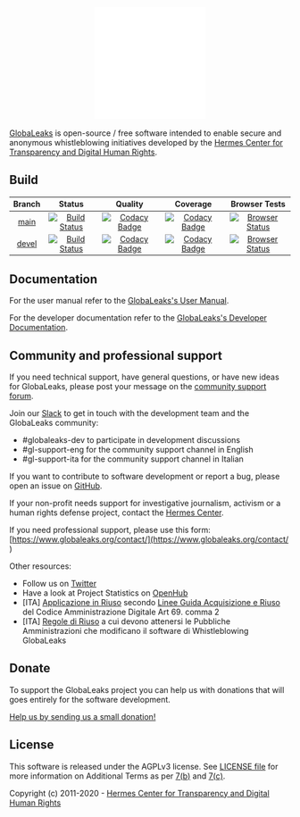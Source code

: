 <p align="center">
  <img src="/client/app/data/logo.png" width="200">
</p>

[GlobaLeaks](https://www.globaleaks.org/) is open-source / free software intended to enable secure and anonymous whistleblowing initiatives developed by the [Hermes Center for Transparency and Digital Human Rights](https://www.hermescenter.org/).

## Build
| Branch | Status | Quality | Coverage | Browser Tests
| :---: | :---: | :---: | :---: | :---: |
| [main](https://github.com/globaleaks/GlobaLeaks/tree/main) | [![Build Status](https://travis-ci.org/globaleaks/GlobaLeaks.svg?branch=main)](https://travis-ci.org/globaleaks/GlobaLeaks) | [![Codacy Badge](https://api.codacy.com/project/badge/Grade/4e072e7e5287478fa56468f3719d94ef?branch=main)](https://www.codacy.com/app/GlobaLeaks/GlobaLeaks) | [![Codacy Badge](https://api.codacy.com/project/badge/Coverage/4e072e7e5287478fa56468f3719d94ef?branch=main)](https://www.codacy.com/app/GlobaLeaks/GlobaLeaks) | [![Browser Status](https://badges.herokuapp.com/sauce/globaleaks?tag=main&labels=none)](https://saucelabs.com/u/globaleaks)
| [devel](https://github.com/globaleaks/GlobaLeaks/tree/devel) | [![Build Status](https://travis-ci.org/globaleaks/GlobaLeaks.svg?branch=devel)](https://travis-ci.org/globaleaks/GlobaLeaks) | [![Codacy Badge](https://api.codacy.com/project/badge/Grade/4e072e7e5287478fa56468f3719d94ef?branch=devel)](https://www.codacy.com/app/GlobaLeaks/GlobaLeaks) | [![Codacy Badge](https://api.codacy.com/project/badge/Coverage/4e072e7e5287478fa56468f3719d94ef?branch=devel)](https://www.codacy.com/app/GlobaLeaks/GlobaLeaks) | [![Browser Status](https://badges.herokuapp.com/sauce/globaleaks?tag=devel&labels=none)](https://saucelabs.com/u/globaleaks)

## Documentation
For the user manual refer to the [GlobaLeaks's User Manual](https://docs.globaleaks.org/).

For the developer documentation refer to the [GlobaLeaks's Developer Documentation](https://github.com/globaleaks/GlobaLeaks/wiki).

## Community and professional support
If you need technical support, have general questions, or have new ideas for GlobaLeaks, please post your message on the [community support forum](https://forum.globaleaks.org/).

Join our [Slack](https://slack.globaleaks.org) to get in touch with the development team and the GlobaLeaks community:
* #globaleaks-dev to participate in development discussions
* #gl-support-eng for the community support channel in English
* #gl-support-ita for the community support channel in Italian

If you want to contribute to software development or report a bug, please open an issue on [GitHub](https://github.com/globaleaks/GlobaLeaks/issues/).

If your non-profit needs support for investigative journalism, activism or a human rights defense project, contact the [Hermes Center](mailto:projects@hermescenter.org).

If you need professional support, please use this form: [https://www.globaleaks.org/contact/](https://www.globaleaks.org/contact/ )

Other resources:
* Follow us on [Twitter](https://twitter.com/globaleaks)
* Have a look at Project Statistics on [OpenHub](https://www.openhub.net/p/globaleaks)
* [ITA] [Applicazione in Riuso](https://developers.italia.it/it/software/globaleaks-globaleaks-f22648.html) secondo [Linee Guida Acquisizione e Riuso](https://docs.italia.it/italia/developers-italia/lg-acquisizione-e-riuso-software-per-pa-docs/it/stabile/) del Codice Amministrazione Digitale Art 69. comma 2
* [ITA] [Regole di Riuso](https://globaleaks.org/it/anticorruzione/regole-di-riuso-a-cui-devono-attenersi-le-pubbliche-amministrazioni-che-modificano-il-software-di-whistleblowing-globaleaks/) a cui devono attenersi le Pubbliche Amministrazioni che modificano il software di Whistleblowing GlobaLeaks

## Donate
To support the GlobaLeaks project you can help us with donations that will goes entirely for the software development.

[Help us by sending us a small donation!](https://www.globaleaks.org/donate)

## License
This software is released under the AGPLv3 license. See [LICENSE file](https://github.com/globaleaks/GlobaLeaks/blob/main/LICENSE) for more information on Additional Terms as per [7(b)](https://github.com/globaleaks/GlobaLeaks/blob/main/LICENSE#L684) and [7(c)](https://github.com/globaleaks/GlobaLeaks/blob/main/LICENSE#L713).

Copyright (c) 2011-2020 - [Hermes Center for Transparency and Digital Human Rights](https://www.hermescenter.org)
